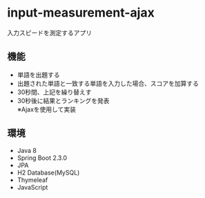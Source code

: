 # input-measurement-ajax
入力スピードを測定するアプリ

## 機能
* 単語を出題する
* 出題された単語と一致する単語を入力した場合、スコアを加算する
* 30秒間、上記を繰り替えす
* 30秒後に結果とランキングを発表  
  ※Ajaxを使用して実装

## 環境
* Java 8
* Spring Boot 2.3.0
* JPA
* H2 Database(MySQL)
* Thymeleaf
* JavaScript
